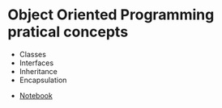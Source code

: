 # Object Oriented Programming pratical concepts

* Classes
* Interfaces
* Inheritance
* Encapsulation
- [Notebook](Interfaces_and_classes.ipynb)
